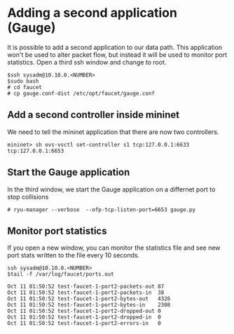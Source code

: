 # Adding a second application (Gauge)

It is possible to add a second application to our data path.  This application won't be used to alter packet flow, but instead it will be used to monitor port statistics. Open a third ssh window and change to root.

```
$ssh sysadm@10.10.0.<NUMBER> 
$sudo bash
# cd faucet
# cp gauge.conf-dist /etc/opt/faucet/gauge.conf
```

## Add a second controller inside mininet

We need to tell the mininet application that there are now two controllers.

```
mininet> sh ovs-vsctl set-controller s1 tcp:127.0.0.1:6633 tcp:127.0.0.1:6653
```

## Start the Gauge application

In the third window, we start the Gauge application on a differnet port to stop collisions

```
# ryu-manager --verbose  --ofp-tcp-listen-port=6653 gauge.py
```

## Monitor port statistics

If you open a new window, you can monitor the statistics file and see new port stats written to the file every 10 seconds.

```
ssh sysadm@10.10.0.<NUMBER>
$tail -f /var/log/faucet/ports.out
```

```
Oct 11 01:50:52	test-faucet-1-port2-packets-out	87
Oct 11 01:50:52	test-faucet-1-port2-packets-in	38
Oct 11 01:50:52	test-faucet-1-port2-bytes-out	4326
Oct 11 01:50:52	test-faucet-1-port2-bytes-in	2308
Oct 11 01:50:52	test-faucet-1-port2-dropped-out	0
Oct 11 01:50:52	test-faucet-1-port2-dropped-in	0
Oct 11 01:50:52	test-faucet-1-port2-errors-in	0
```
